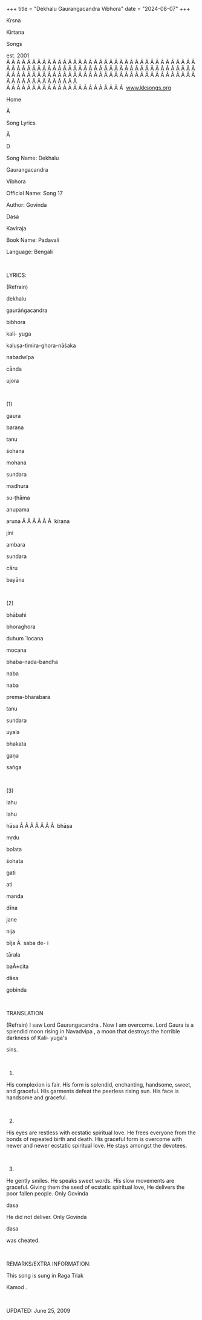 +++ 
title = "Dekhalu Gaurangacandra Vibhora"
date = "2024-08-07"
+++

Krsna
 
Kirtana
 
Songs

est. 2001
Â Â Â Â Â Â Â Â Â Â Â Â Â Â Â Â Â Â Â Â Â Â Â Â Â Â Â Â Â Â Â Â Â Â Â Â Â Â Â Â Â Â Â Â Â Â Â Â Â Â Â Â Â Â Â Â Â Â Â Â Â Â Â Â Â Â Â Â Â Â Â Â Â Â Â Â Â Â Â Â Â Â Â Â Â Â Â Â Â Â Â Â Â Â Â Â Â Â Â Â Â Â Â Â Â Â Â Â Â Â Â Â Â Â Â Â Â Â Â Â Â Â Â Â Â  
Â Â Â Â Â Â Â Â Â Â Â Â Â Â Â Â Â Â Â Â Â Â Â  
www.kksongs.org








Home
 
Ã 
 
Song Lyrics
 
Ã 
 
D




Song Name: 
Dekhalu
 
Gaurangacandra
 
Vibhora


Official Name: Song 17


Author: 
Govinda
 
Dasa
 
Kaviraja


Book Name: 
Padavali


Language: 
Bengali


 


LYRICS:


(Refrain)


dekhalu
 
gaurāńgacandra
 
bibhora


kali-
yuga
 
kaluṣa-timira-ghora-nāśaka


nabadwīpa
 
cānda
 
ujora


 


(1)


gaura
 
baraṇa
 
tanu
 
śohana
 
mohana


sundara
 
madhura
 
su-ṭhāma


anupama
 
aruṇa
Â Â Â Â Â Â  
kiraṇa
 
jini
 
ambara


sundara
 
cāru
 
bayāna


 


(2)


bhābahi
 
bhoraghora
 
duhum
́ 
locana


mocana
 
bhaba-nada-bandha


naba
 
naba
 
prema-bharabara
 
tanu
 
sundara


uyala
 
bhakata
 
gaṇa
 
sańga


 


(3)


lahu
 
lahu
 
hāsa
Â Â Â Â Â Â Â  
bhāṣa


mṛdu
 
bolata


śohata
 
gati
 
ati
 
manda


dīna
 
jane
 
nija
 
bīja
Â  
saba
 de-
i
 
tārala


baÃ±cita
 
dāsa
 
gobinda


 


TRANSLATION


(Refrain)
I saw Lord 
Gaurangacandra
. Now I am overcome. Lord 
Gaura
 is a splendid moon rising in 
Navadvipa
,
a moon that destroys the horrible darkness of Kali-
yuga's

sins.


 


1)
His complexion is fair. His form is splendid, enchanting, handsome, sweet, and
graceful. His garments defeat the peerless rising sun. His face is handsome and
graceful.


 


2)
His eyes are restless with ecstatic spiritual love. He frees everyone from the
bonds of repeated birth and death. His graceful form is overcome with newer and
newer ecstatic spiritual love. He stays amongst the devotees.


 


3)
He gently smiles. He speaks sweet words. His slow movements are graceful.
Giving them the seed of ecstatic spiritual love, He delivers the poor fallen
people. Only 
Govinda
 
dasa

He did not deliver. Only 
Govinda
 
dasa

was cheated.


 


REMARKS/EXTRA INFORMATION:


This
song is sung in Raga 
Tilak
 
Kamod
.


 


UPDATED:
 June 25, 2009